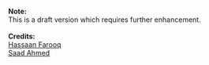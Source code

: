 **Note:**\
This is a draft version which requires further enhancement.\
\
**Credits:**\
[Hassaan Farooq](https://www.linkedin.com/in/hassaan-farooq-844541148)\
[Saad Ahmed](https://www.linkedin.com/in/parhlesaadu)
